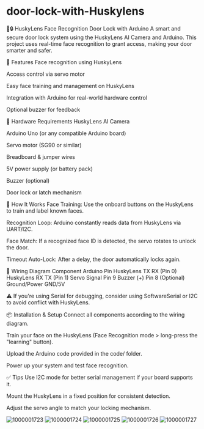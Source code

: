 # door-lock-with-Huskylens
🧠🔒 HuskyLens Face Recognition Door Lock with Arduino
A smart and secure door lock system using the HuskyLens AI Camera and Arduino. This project uses real-time face recognition to grant access, making your door smarter and safer.

📸 Features
Face recognition using HuskyLens

Access control via servo motor

Easy face training and management on HuskyLens

Integration with Arduino for real-world hardware control

Optional buzzer for feedback

🧰 Hardware Requirements
HuskyLens AI Camera

Arduino Uno (or any compatible Arduino board)

Servo motor (SG90 or similar)

Breadboard & jumper wires

5V power supply (or battery pack)

Buzzer (optional)

Door lock or latch mechanism

🧠 How It Works
Face Training: Use the onboard buttons on the HuskyLens to train and label known faces.

Recognition Loop: Arduino constantly reads data from HuskyLens via UART/I2C.

Face Match: If a recognized face ID is detected, the servo rotates to unlock the door.

Timeout Auto-Lock: After a delay, the door automatically locks again.

🔌 Wiring Diagram
Component	Arduino Pin
HuskyLens TX	RX (Pin 0)
HuskyLens RX	TX (Pin 1)
Servo Signal	Pin 9
Buzzer (+)	Pin 8 (Optional)
Ground/Power	GND/5V

⚠️ If you're using Serial for debugging, consider using SoftwareSerial or I2C to avoid conflict with HuskyLens.

📦 Installation & Setup
Connect all components according to the wiring diagram.

Train your face on the HuskyLens (Face Recognition mode > long-press the "learning" button).

Upload the Arduino code provided in the code/ folder.

Power up your system and test face recognition.

✅ Tips
Use I2C mode for better serial management if your board supports it.

Mount the HuskyLens in a fixed position for consistent detection.

Adjust the servo angle to match your locking mechanism.

![1000001723](https://github.com/user-attachments/assets/680c4004-a64d-4cd3-b757-4b64d6eaea58)
![1000001724](https://github.com/user-attachments/assets/7871c48a-6b8c-4265-895c-af25ac3105ee)
![1000001725](https://github.com/user-attachments/assets/f424928c-b867-4da9-90ae-6d64ddb0258f)
![1000001726](https://github.com/user-attachments/assets/19ff3388-3e1e-40d8-8bae-cef1aff083b3)
![1000001727](https://github.com/user-attachments/assets/a2769dff-f0a2-4f16-97a8-e934374edefd)


